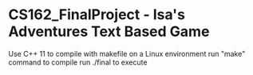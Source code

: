 # CS162_FinalProject - Isa's Adventures Text Based Game
Use C++ 11 to compile with makefile on a Linux environment
run "make" command to compile
run ./final to execute
